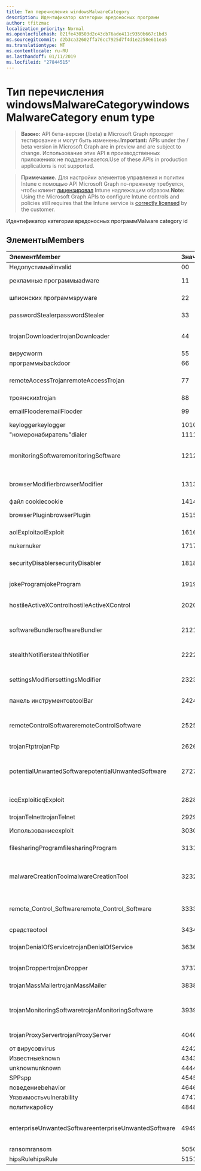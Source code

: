 ```yaml
---
title: Тип перечисления windowsMalwareCategory
description: Идентификатор категории вредоносных программ
author: tfitzmac
localization_priority: Normal
ms.openlocfilehash: 021fe430503d2c43cb76ade411c9350b667c1bd3
ms.sourcegitcommit: d2b3ca32602ffa76cc7925d7f4d1e2258e611ea5
ms.translationtype: MT
ms.contentlocale: ru-RU
ms.lasthandoff: 01/11/2019
ms.locfileid: "27844515"
---
```

# <a name="windowsmalwarecategory-enum-type"></a><span data-ttu-id="52a62-103">Тип перечисления windowsMalwareCategory</span><span class="sxs-lookup"><span data-stu-id="52a62-103">windowsMalwareCategory enum type</span></span>

> <span data-ttu-id="52a62-104">**Важно:** API бета-версии (/beta) в Microsoft Graph проходят тестирование и могут быть изменены.</span><span class="sxs-lookup"><span data-stu-id="52a62-104">**Important:** APIs under the / beta version in Microsoft Graph are in preview and are subject to change.</span></span> <span data-ttu-id="52a62-105">Использование этих API в производственных приложениях не поддерживается.</span><span class="sxs-lookup"><span data-stu-id="52a62-105">Use of these APIs in production applications is not supported.</span></span>

> <span data-ttu-id="52a62-106">**Примечание.** Для настройки элементов управления и политик Intune с помощью API Microsoft Graph по-прежнему требуется, чтобы клиент [лицензировал](https://go.microsoft.com/fwlink/?linkid=839381) Intune надлежащим образом.</span><span class="sxs-lookup"><span data-stu-id="52a62-106">**Note:** Using the Microsoft Graph APIs to configure Intune controls and policies still requires that the Intune service is [correctly licensed](https://go.microsoft.com/fwlink/?linkid=839381) by the customer.</span></span>

<span data-ttu-id="52a62-107">Идентификатор категории вредоносных программ</span><span class="sxs-lookup"><span data-stu-id="52a62-107">Malware category id</span></span>
## <a name="members"></a><span data-ttu-id="52a62-108">Элементы</span><span class="sxs-lookup"><span data-stu-id="52a62-108">Members</span></span>
|<span data-ttu-id="52a62-109">Элемент</span><span class="sxs-lookup"><span data-stu-id="52a62-109">Member</span></span>|<span data-ttu-id="52a62-110">Значение</span><span class="sxs-lookup"><span data-stu-id="52a62-110">Value</span></span>|<span data-ttu-id="52a62-111">Описание</span><span class="sxs-lookup"><span data-stu-id="52a62-111">Description</span></span>|
|:---|:---|:---|
|<span data-ttu-id="52a62-112">Недопустимый</span><span class="sxs-lookup"><span data-stu-id="52a62-112">invalid</span></span>|<span data-ttu-id="52a62-113">0</span><span class="sxs-lookup"><span data-stu-id="52a62-113">0</span></span>|<span data-ttu-id="52a62-114">Invalid</span><span class="sxs-lookup"><span data-stu-id="52a62-114">Invalid</span></span>|
|<span data-ttu-id="52a62-115">рекламные программы</span><span class="sxs-lookup"><span data-stu-id="52a62-115">adware</span></span>|<span data-ttu-id="52a62-116">1</span><span class="sxs-lookup"><span data-stu-id="52a62-116">1</span></span>|<span data-ttu-id="52a62-117">Рекламные программы</span><span class="sxs-lookup"><span data-stu-id="52a62-117">Adware</span></span>|
|<span data-ttu-id="52a62-118">шпионских программ</span><span class="sxs-lookup"><span data-stu-id="52a62-118">spyware</span></span>|<span data-ttu-id="52a62-119">2</span><span class="sxs-lookup"><span data-stu-id="52a62-119">2</span></span>|<span data-ttu-id="52a62-120">Шпионских программ</span><span class="sxs-lookup"><span data-stu-id="52a62-120">Spyware</span></span>|
|<span data-ttu-id="52a62-121">passwordStealer</span><span class="sxs-lookup"><span data-stu-id="52a62-121">passwordStealer</span></span>|<span data-ttu-id="52a62-122">3</span><span class="sxs-lookup"><span data-stu-id="52a62-122">3</span></span>|<span data-ttu-id="52a62-123">Средство кражи паролей</span><span class="sxs-lookup"><span data-stu-id="52a62-123">Password stealer</span></span>|
|<span data-ttu-id="52a62-124">trojanDownloader</span><span class="sxs-lookup"><span data-stu-id="52a62-124">trojanDownloader</span></span>|<span data-ttu-id="52a62-125">4</span><span class="sxs-lookup"><span data-stu-id="52a62-125">4</span></span>|<span data-ttu-id="52a62-126">Троянских загрузчика</span><span class="sxs-lookup"><span data-stu-id="52a62-126">Trojan downloader</span></span>|
|<span data-ttu-id="52a62-127">вирус</span><span class="sxs-lookup"><span data-stu-id="52a62-127">worm</span></span>|<span data-ttu-id="52a62-128">5</span><span class="sxs-lookup"><span data-stu-id="52a62-128">5</span></span>|<span data-ttu-id="52a62-129">Вирус</span><span class="sxs-lookup"><span data-stu-id="52a62-129">Worm</span></span>|
|<span data-ttu-id="52a62-130">программы</span><span class="sxs-lookup"><span data-stu-id="52a62-130">backdoor</span></span>|<span data-ttu-id="52a62-131">6</span><span class="sxs-lookup"><span data-stu-id="52a62-131">6</span></span>|<span data-ttu-id="52a62-132">Программы</span><span class="sxs-lookup"><span data-stu-id="52a62-132">Backdoor</span></span>|
|<span data-ttu-id="52a62-133">remoteAccessTrojan</span><span class="sxs-lookup"><span data-stu-id="52a62-133">remoteAccessTrojan</span></span>|<span data-ttu-id="52a62-134">7</span><span class="sxs-lookup"><span data-stu-id="52a62-134">7</span></span>|<span data-ttu-id="52a62-135">Удаленный доступ троянских</span><span class="sxs-lookup"><span data-stu-id="52a62-135">Remote access Trojan</span></span>|
|<span data-ttu-id="52a62-136">троянских</span><span class="sxs-lookup"><span data-stu-id="52a62-136">trojan</span></span>|<span data-ttu-id="52a62-137">8</span><span class="sxs-lookup"><span data-stu-id="52a62-137">8</span></span>|<span data-ttu-id="52a62-138">Троянских</span><span class="sxs-lookup"><span data-stu-id="52a62-138">Trojan</span></span>|
|<span data-ttu-id="52a62-139">emailFlooder</span><span class="sxs-lookup"><span data-stu-id="52a62-139">emailFlooder</span></span>|<span data-ttu-id="52a62-140">9</span><span class="sxs-lookup"><span data-stu-id="52a62-140">9</span></span>|<span data-ttu-id="52a62-141">Flooder электронной почты</span><span class="sxs-lookup"><span data-stu-id="52a62-141">Email flooder</span></span>|
|<span data-ttu-id="52a62-142">keylogger</span><span class="sxs-lookup"><span data-stu-id="52a62-142">keylogger</span></span>|<span data-ttu-id="52a62-143">10</span><span class="sxs-lookup"><span data-stu-id="52a62-143">10</span></span>|<span data-ttu-id="52a62-144">Keylogger</span><span class="sxs-lookup"><span data-stu-id="52a62-144">Keylogger</span></span>|
|<span data-ttu-id="52a62-145">"номеронабиратель"</span><span class="sxs-lookup"><span data-stu-id="52a62-145">dialer</span></span>|<span data-ttu-id="52a62-146">11</span><span class="sxs-lookup"><span data-stu-id="52a62-146">11</span></span>|<span data-ttu-id="52a62-147">"Номеронабиратель"</span><span class="sxs-lookup"><span data-stu-id="52a62-147">Dialer</span></span>|
|<span data-ttu-id="52a62-148">monitoringSoftware</span><span class="sxs-lookup"><span data-stu-id="52a62-148">monitoringSoftware</span></span>|<span data-ttu-id="52a62-149">12</span><span class="sxs-lookup"><span data-stu-id="52a62-149">12</span></span>|<span data-ttu-id="52a62-150">Мониторинг программного обеспечения</span><span class="sxs-lookup"><span data-stu-id="52a62-150">Monitoring software</span></span>|
|<span data-ttu-id="52a62-151">browserModifier</span><span class="sxs-lookup"><span data-stu-id="52a62-151">browserModifier</span></span>|<span data-ttu-id="52a62-152">13</span><span class="sxs-lookup"><span data-stu-id="52a62-152">13</span></span>|<span data-ttu-id="52a62-153">Модификатор обозревателя</span><span class="sxs-lookup"><span data-stu-id="52a62-153">Browser modifier</span></span>|
|<span data-ttu-id="52a62-154">файл cookie</span><span class="sxs-lookup"><span data-stu-id="52a62-154">cookie</span></span>|<span data-ttu-id="52a62-155">14</span><span class="sxs-lookup"><span data-stu-id="52a62-155">14</span></span>|<span data-ttu-id="52a62-156">Файл Cookie</span><span class="sxs-lookup"><span data-stu-id="52a62-156">Cookie</span></span>|
|<span data-ttu-id="52a62-157">browserPlugin</span><span class="sxs-lookup"><span data-stu-id="52a62-157">browserPlugin</span></span>|<span data-ttu-id="52a62-158">15</span><span class="sxs-lookup"><span data-stu-id="52a62-158">15</span></span>|<span data-ttu-id="52a62-159">Подключаемый модуль браузера</span><span class="sxs-lookup"><span data-stu-id="52a62-159">Browser plugin</span></span>|
|<span data-ttu-id="52a62-160">aolExploit</span><span class="sxs-lookup"><span data-stu-id="52a62-160">aolExploit</span></span>|<span data-ttu-id="52a62-161">16</span><span class="sxs-lookup"><span data-stu-id="52a62-161">16</span></span>|<span data-ttu-id="52a62-162">Использование AOL</span><span class="sxs-lookup"><span data-stu-id="52a62-162">AOL exploit</span></span>|
|<span data-ttu-id="52a62-163">nuker</span><span class="sxs-lookup"><span data-stu-id="52a62-163">nuker</span></span>|<span data-ttu-id="52a62-164">17</span><span class="sxs-lookup"><span data-stu-id="52a62-164">17</span></span>|<span data-ttu-id="52a62-165">Nuker</span><span class="sxs-lookup"><span data-stu-id="52a62-165">Nuker</span></span>|
|<span data-ttu-id="52a62-166">securityDisabler</span><span class="sxs-lookup"><span data-stu-id="52a62-166">securityDisabler</span></span>|<span data-ttu-id="52a62-167">18</span><span class="sxs-lookup"><span data-stu-id="52a62-167">18</span></span>|<span data-ttu-id="52a62-168">Вред для безопасности</span><span class="sxs-lookup"><span data-stu-id="52a62-168">Security disabler</span></span>|
|<span data-ttu-id="52a62-169">jokeProgram</span><span class="sxs-lookup"><span data-stu-id="52a62-169">jokeProgram</span></span>|<span data-ttu-id="52a62-170">19</span><span class="sxs-lookup"><span data-stu-id="52a62-170">19</span></span>|<span data-ttu-id="52a62-171">Программа-шутка</span><span class="sxs-lookup"><span data-stu-id="52a62-171">Joke program</span></span>|
|<span data-ttu-id="52a62-172">hostileActiveXControl</span><span class="sxs-lookup"><span data-stu-id="52a62-172">hostileActiveXControl</span></span>|<span data-ttu-id="52a62-173">20</span><span class="sxs-lookup"><span data-stu-id="52a62-173">20</span></span>|<span data-ttu-id="52a62-174">Опасных элементов ActiveX</span><span class="sxs-lookup"><span data-stu-id="52a62-174">Hostile ActiveX control</span></span>|
|<span data-ttu-id="52a62-175">softwareBundler</span><span class="sxs-lookup"><span data-stu-id="52a62-175">softwareBundler</span></span>|<span data-ttu-id="52a62-176">21</span><span class="sxs-lookup"><span data-stu-id="52a62-176">21</span></span>|<span data-ttu-id="52a62-177">Bundler программного обеспечения</span><span class="sxs-lookup"><span data-stu-id="52a62-177">Software bundler</span></span>|
|<span data-ttu-id="52a62-178">stealthNotifier</span><span class="sxs-lookup"><span data-stu-id="52a62-178">stealthNotifier</span></span>|<span data-ttu-id="52a62-179">22</span><span class="sxs-lookup"><span data-stu-id="52a62-179">22</span></span>|<span data-ttu-id="52a62-180">Скрытый модификатор</span><span class="sxs-lookup"><span data-stu-id="52a62-180">Stealth modifier</span></span>|
|<span data-ttu-id="52a62-181">settingsModifier</span><span class="sxs-lookup"><span data-stu-id="52a62-181">settingsModifier</span></span>|<span data-ttu-id="52a62-182">23</span><span class="sxs-lookup"><span data-stu-id="52a62-182">23</span></span>|<span data-ttu-id="52a62-183">Изменение параметров</span><span class="sxs-lookup"><span data-stu-id="52a62-183">Settings modifier</span></span>|
|<span data-ttu-id="52a62-184">панель инструментов</span><span class="sxs-lookup"><span data-stu-id="52a62-184">toolBar</span></span>|<span data-ttu-id="52a62-185">24</span><span class="sxs-lookup"><span data-stu-id="52a62-185">24</span></span>|<span data-ttu-id="52a62-186">Панель инструментов</span><span class="sxs-lookup"><span data-stu-id="52a62-186">Toolbar</span></span>|
|<span data-ttu-id="52a62-187">remoteControlSoftware</span><span class="sxs-lookup"><span data-stu-id="52a62-187">remoteControlSoftware</span></span>|<span data-ttu-id="52a62-188">25</span><span class="sxs-lookup"><span data-stu-id="52a62-188">25</span></span>|<span data-ttu-id="52a62-189">Программное обеспечение удаленного управления</span><span class="sxs-lookup"><span data-stu-id="52a62-189">Remote control software</span></span>|
|<span data-ttu-id="52a62-190">trojanFtp</span><span class="sxs-lookup"><span data-stu-id="52a62-190">trojanFtp</span></span>|<span data-ttu-id="52a62-191">26</span><span class="sxs-lookup"><span data-stu-id="52a62-191">26</span></span>|<span data-ttu-id="52a62-192">Троянских FTP</span><span class="sxs-lookup"><span data-stu-id="52a62-192">Trojan FTP</span></span>|
|<span data-ttu-id="52a62-193">potentialUnwantedSoftware</span><span class="sxs-lookup"><span data-stu-id="52a62-193">potentialUnwantedSoftware</span></span>|<span data-ttu-id="52a62-194">27</span><span class="sxs-lookup"><span data-stu-id="52a62-194">27</span></span>|<span data-ttu-id="52a62-195">Потенциальные нежелательного программного обеспечения</span><span class="sxs-lookup"><span data-stu-id="52a62-195">Potential unwanted software</span></span>|
|<span data-ttu-id="52a62-196">icqExploit</span><span class="sxs-lookup"><span data-stu-id="52a62-196">icqExploit</span></span>|<span data-ttu-id="52a62-197">28</span><span class="sxs-lookup"><span data-stu-id="52a62-197">28</span></span>|<span data-ttu-id="52a62-198">Использование ICQ</span><span class="sxs-lookup"><span data-stu-id="52a62-198">ICQ exploit</span></span>|
|<span data-ttu-id="52a62-199">trojanTelnet</span><span class="sxs-lookup"><span data-stu-id="52a62-199">trojanTelnet</span></span>|<span data-ttu-id="52a62-200">29</span><span class="sxs-lookup"><span data-stu-id="52a62-200">29</span></span>|<span data-ttu-id="52a62-201">Троянских telnet</span><span class="sxs-lookup"><span data-stu-id="52a62-201">Trojan telnet</span></span>|
|<span data-ttu-id="52a62-202">Использование</span><span class="sxs-lookup"><span data-stu-id="52a62-202">exploit</span></span>|<span data-ttu-id="52a62-203">30</span><span class="sxs-lookup"><span data-stu-id="52a62-203">30</span></span>|<span data-ttu-id="52a62-204">Использование</span><span class="sxs-lookup"><span data-stu-id="52a62-204">Exploit</span></span>|
|<span data-ttu-id="52a62-205">filesharingProgram</span><span class="sxs-lookup"><span data-stu-id="52a62-205">filesharingProgram</span></span>|<span data-ttu-id="52a62-206">31</span><span class="sxs-lookup"><span data-stu-id="52a62-206">31</span></span>|<span data-ttu-id="52a62-207">Программа обмена файлами</span><span class="sxs-lookup"><span data-stu-id="52a62-207">File sharing program</span></span>|
|<span data-ttu-id="52a62-208">malwareCreationTool</span><span class="sxs-lookup"><span data-stu-id="52a62-208">malwareCreationTool</span></span>|<span data-ttu-id="52a62-209">32</span><span class="sxs-lookup"><span data-stu-id="52a62-209">32</span></span>|<span data-ttu-id="52a62-210">Средство создания вредоносных программ</span><span class="sxs-lookup"><span data-stu-id="52a62-210">Malware creation tool</span></span>|
|<span data-ttu-id="52a62-211">remote_Control_Software</span><span class="sxs-lookup"><span data-stu-id="52a62-211">remote_Control_Software</span></span>|<span data-ttu-id="52a62-212">33</span><span class="sxs-lookup"><span data-stu-id="52a62-212">33</span></span>|<span data-ttu-id="52a62-213">Программное обеспечение удаленного управления</span><span class="sxs-lookup"><span data-stu-id="52a62-213">Remote control software</span></span>|
|<span data-ttu-id="52a62-214">средство</span><span class="sxs-lookup"><span data-stu-id="52a62-214">tool</span></span>|<span data-ttu-id="52a62-215">34</span><span class="sxs-lookup"><span data-stu-id="52a62-215">34</span></span>|<span data-ttu-id="52a62-216">Средство</span><span class="sxs-lookup"><span data-stu-id="52a62-216">Tool</span></span>|
|<span data-ttu-id="52a62-217">trojanDenialOfService</span><span class="sxs-lookup"><span data-stu-id="52a62-217">trojanDenialOfService</span></span>|<span data-ttu-id="52a62-218">36</span><span class="sxs-lookup"><span data-stu-id="52a62-218">36</span></span>|<span data-ttu-id="52a62-219">Троянских отказ в обслуживании</span><span class="sxs-lookup"><span data-stu-id="52a62-219">Trojan denial of service</span></span>|
|<span data-ttu-id="52a62-220">trojanDropper</span><span class="sxs-lookup"><span data-stu-id="52a62-220">trojanDropper</span></span>|<span data-ttu-id="52a62-221">37</span><span class="sxs-lookup"><span data-stu-id="52a62-221">37</span></span>|<span data-ttu-id="52a62-222">Загрузчик троянских</span><span class="sxs-lookup"><span data-stu-id="52a62-222">Trojan dropper</span></span>|
|<span data-ttu-id="52a62-223">trojanMassMailer</span><span class="sxs-lookup"><span data-stu-id="52a62-223">trojanMassMailer</span></span>|<span data-ttu-id="52a62-224">38</span><span class="sxs-lookup"><span data-stu-id="52a62-224">38</span></span>|<span data-ttu-id="52a62-225">Троянских рассылки</span><span class="sxs-lookup"><span data-stu-id="52a62-225">Trojan mass mailer</span></span>|
|<span data-ttu-id="52a62-226">trojanMonitoringSoftware</span><span class="sxs-lookup"><span data-stu-id="52a62-226">trojanMonitoringSoftware</span></span>|<span data-ttu-id="52a62-227">39</span><span class="sxs-lookup"><span data-stu-id="52a62-227">39</span></span>|<span data-ttu-id="52a62-228">Троянских мониторинга программного обеспечения</span><span class="sxs-lookup"><span data-stu-id="52a62-228">Trojan monitoring software</span></span>|
|<span data-ttu-id="52a62-229">trojanProxyServer</span><span class="sxs-lookup"><span data-stu-id="52a62-229">trojanProxyServer</span></span>|<span data-ttu-id="52a62-230">40</span><span class="sxs-lookup"><span data-stu-id="52a62-230">40</span></span>|<span data-ttu-id="52a62-231">Троянских прокси-сервера</span><span class="sxs-lookup"><span data-stu-id="52a62-231">Trojan proxy server</span></span>|
|<span data-ttu-id="52a62-232">от вирусов</span><span class="sxs-lookup"><span data-stu-id="52a62-232">virus</span></span>|<span data-ttu-id="52a62-233">42</span><span class="sxs-lookup"><span data-stu-id="52a62-233">42</span></span>|<span data-ttu-id="52a62-234">От вирусов</span><span class="sxs-lookup"><span data-stu-id="52a62-234">Virus</span></span>|
|<span data-ttu-id="52a62-235">Известные</span><span class="sxs-lookup"><span data-stu-id="52a62-235">known</span></span>|<span data-ttu-id="52a62-236">43</span><span class="sxs-lookup"><span data-stu-id="52a62-236">43</span></span>|<span data-ttu-id="52a62-237">Известные</span><span class="sxs-lookup"><span data-stu-id="52a62-237">Known</span></span>|
|<span data-ttu-id="52a62-238">unknown</span><span class="sxs-lookup"><span data-stu-id="52a62-238">unknown</span></span>|<span data-ttu-id="52a62-239">44</span><span class="sxs-lookup"><span data-stu-id="52a62-239">44</span></span>|<span data-ttu-id="52a62-240">Неизвестно</span><span class="sxs-lookup"><span data-stu-id="52a62-240">Unknown</span></span>|
|<span data-ttu-id="52a62-241">SPP</span><span class="sxs-lookup"><span data-stu-id="52a62-241">spp</span></span>|<span data-ttu-id="52a62-242">45</span><span class="sxs-lookup"><span data-stu-id="52a62-242">45</span></span>|<span data-ttu-id="52a62-243">SPP</span><span class="sxs-lookup"><span data-stu-id="52a62-243">SPP</span></span>|
|<span data-ttu-id="52a62-244">поведение</span><span class="sxs-lookup"><span data-stu-id="52a62-244">behavior</span></span>|<span data-ttu-id="52a62-245">46</span><span class="sxs-lookup"><span data-stu-id="52a62-245">46</span></span>|<span data-ttu-id="52a62-246">Поведение</span><span class="sxs-lookup"><span data-stu-id="52a62-246">Behavior</span></span>|
|<span data-ttu-id="52a62-247">Уязвимость</span><span class="sxs-lookup"><span data-stu-id="52a62-247">vulnerability</span></span>|<span data-ttu-id="52a62-248">47</span><span class="sxs-lookup"><span data-stu-id="52a62-248">47</span></span>|<span data-ttu-id="52a62-249">Уязвимость</span><span class="sxs-lookup"><span data-stu-id="52a62-249">Vulnerability</span></span>|
|<span data-ttu-id="52a62-250">политика</span><span class="sxs-lookup"><span data-stu-id="52a62-250">policy</span></span>|<span data-ttu-id="52a62-251">48</span><span class="sxs-lookup"><span data-stu-id="52a62-251">48</span></span>|<span data-ttu-id="52a62-252">Политика</span><span class="sxs-lookup"><span data-stu-id="52a62-252">Policy</span></span>|
|<span data-ttu-id="52a62-253">enterpriseUnwantedSoftware</span><span class="sxs-lookup"><span data-stu-id="52a62-253">enterpriseUnwantedSoftware</span></span>|<span data-ttu-id="52a62-254">49</span><span class="sxs-lookup"><span data-stu-id="52a62-254">49</span></span>|<span data-ttu-id="52a62-255">Enterprise нежелательного программного обеспечения</span><span class="sxs-lookup"><span data-stu-id="52a62-255">Enterprise Unwanted Software</span></span>|
|<span data-ttu-id="52a62-256">ransom</span><span class="sxs-lookup"><span data-stu-id="52a62-256">ransom</span></span>|<span data-ttu-id="52a62-257">50</span><span class="sxs-lookup"><span data-stu-id="52a62-257">50</span></span>|<span data-ttu-id="52a62-258">Ransom</span><span class="sxs-lookup"><span data-stu-id="52a62-258">Ransom</span></span>|
|<span data-ttu-id="52a62-259">hipsRule</span><span class="sxs-lookup"><span data-stu-id="52a62-259">hipsRule</span></span>|<span data-ttu-id="52a62-260">51</span><span class="sxs-lookup"><span data-stu-id="52a62-260">51</span></span>|<span data-ttu-id="52a62-261">Правила HIPS</span><span class="sxs-lookup"><span data-stu-id="52a62-261">HIPS Rule</span></span>|





